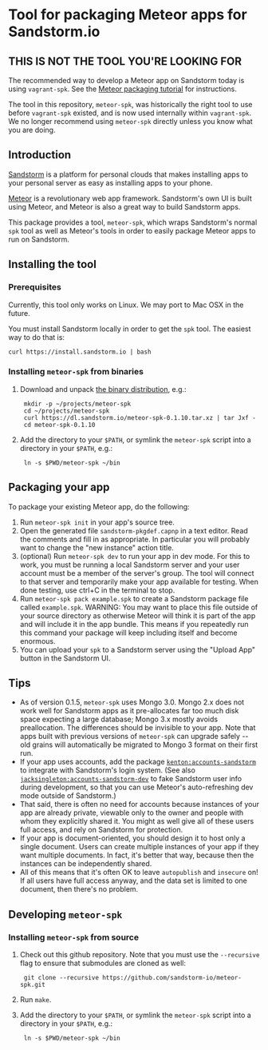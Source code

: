 # Tool for packaging Meteor apps for Sandstorm.io

## THIS IS NOT THE TOOL YOU'RE LOOKING FOR

The recommended way to develop a Meteor app on Sandstorm today is using
`vagrant-spk`. See the [Meteor packaging tutorial](https://docs.sandstorm.io/en/latest/vagrant-spk/packaging-tutorial-meteor/)
for instructions.

The tool in this repository, `meteor-spk`, was historically the right tool to
use before `vagrant-spk` existed, and is now used internally within `vagrant-spk`.
We no longer recommend using `meteor-spk` directly unless you know what you are
doing.

## Introduction

[Sandstorm](https://sandstorm.io) is a platform for personal clouds that makes
installing apps to your personal server as easy as installing apps to your
phone.

[Meteor](https://meteor.com) is a revolutionary web app framework. Sandstorm's
own UI is built using Meteor, and Meteor is also a great way to build Sandstorm
apps.

This package provides a tool, `meteor-spk`, which wraps Sandstorm's normal
`spk` tool as well as Meteor's tools in order to easily package Meteor apps
to run on Sandstorm.

## Installing the tool

### Prerequisites

Currently, this tool only works on Linux. We may port to Mac OSX in the future.

You must install Sandstorm locally in order to get the `spk` tool. The easiest
way to do that is:

    curl https://install.sandstorm.io | bash

### Installing `meteor-spk` from binaries

1. Download and unpack
   [the binary distribution](https://dl.sandstorm.io/meteor-spk-0.1.10.tar.xz),
   e.g.:

        mkdir -p ~/projects/meteor-spk
        cd ~/projects/meteor-spk
        curl https://dl.sandstorm.io/meteor-spk-0.1.10.tar.xz | tar Jxf -
        cd meteor-spk-0.1.10

2. Add the directory to your `$PATH`, or symlink the `meteor-spk` script into
   a directory in your `$PATH`, e.g.:

        ln -s $PWD/meteor-spk ~/bin

## Packaging your app

To package your existing Meteor app, do the following:

1. Run `meteor-spk init` in your app's source tree.
2. Open the generated file `sandstorm-pkgdef.capnp` in a text editor. Read
   the comments and fill in as appropriate. In particular you will probably
   want to change the "new instance" action title.
3. (optional) Run `meteor-spk dev` to run your app in dev mode. For this to
   work, you must be running a local Sandstorm server and your user account
   must be a member of the server's group. The tool will connect to that
   server and temporarily make your app available for testing. When done
   testing, use ctrl+C in the terminal to stop.
4. Run `meteor-spk pack example.spk` to create a Sandstorm package file called
   `example.spk`. WARNING: You may want to place this file outside of your
   source directory as otherwise Meteor will think it is part of the app
   and will include it in the app bundle. This means if you repeatedly run
   this command your package will keep including itself and become enormous.
5. You can upload your `spk` to a Sandstorm server using the "Upload App"
   button in the Sandstorm UI.

## Tips

* As of version 0.1.5, `meteor-spk` uses Mongo 3.0. Mongo 2.x does not work
  well for Sandstorm apps as it pre-allocates far too much disk space
  expecting a large database; Mongo 3.x mostly avoids preallocation. The
  differences should be invisible to your app. Note that apps built with
  previous versions of `meteor-spk` can upgrade safely -- old grains will
  automatically be migrated to Mongo 3 format on their first run.
* If your app uses accounts, add the package
  [`kenton:accounts-sandstorm`](https://github.com/sandstorm-io/meteor-accounts-sandstorm)
  to integrate with Sandstorm's login system. (See also
  [`jacksingleton:accounts-sandstorm-dev`](https://atmospherejs.com/jacksingleton/accounts-sandstorm-dev)
  to fake Sandstorm user info during development, so that you can use Meteor's auto-refreshing
  dev mode outside of Sandstorm.)
* That said, there is often no need for accounts because instances of your app
  are already private, viewable only to the owner and people with whom they
  explicitly shared it. You might as well give all of these users full access,
  and rely on Sandstorm for protection.
* If your app is document-oriented, you should design it to host only a single
  document. Users can create multiple instances of your app if they
  want multiple documents. In fact, it's better that way, because then the
  instances can be independently shared.
* All of this means that it's often OK to leave `autopublish` and `insecure`
  on! If all users have full access anyway, and the data set is limited to
  one document, then there's no problem.

## Developing `meteor-spk`

### Installing `meteor-spk` from source

1. Check out this github repository. Note that you must use the `--recursive`
   flag to ensure that submodules are cloned as well:

        git clone --recursive https://github.com/sandstorm-io/meteor-spk.git

2. Run `make`.
3. Add the directory to your `$PATH`, or symlink the `meteor-spk` script into
   a directory in your `$PATH`, e.g.:

        ln -s $PWD/meteor-spk ~/bin
